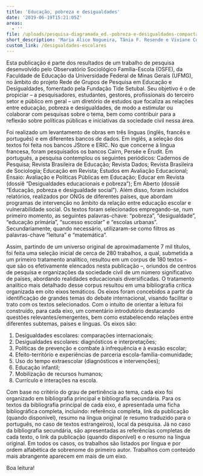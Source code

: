 ```yaml
---
title: 'Educação, pobreza e desigualdades'
date: '2019-06-19T15:21:05Z'
areas:
  - ''
file: /uploads/pesquisa-diagramada_ed.-pobreza-e-desigualdades-compactado.pdf
short_description: 'Maria Alice Nogueira, Tânia F. Resende e Viviane Coelho C. Ramos'
custom_link: /desigualdades-escolares
---
```

Esta publicação é parte dos resultados de um trabalho de pesquisa desenvolvido pelo Observatório Sociológico Família-Escola (OSFE), da Faculdade de Educação da Universidade Federal de Minas Gerais (UFMG), no âmbito do projeto Rede de Grupos de Pesquisa em Educação e Desigualdades, fomentado pela Fundação Tide Setubal. Seu objetivo é o de propiciar – a pesquisadores, estudantes, gestores, profissionais do terceiro setor e público em geral – um diretório de estudos que focaliza as relações entre educação, pobreza e desigualdades, de modo a estimular ou colaborar com pesquisas sobre o tema, bem como contribuir para a reflexão sobre políticas públicas e iniciativas da sociedade civil nessa área.

Foi realizado um levantamento de obras em três línguas (inglês, francês e português) e em diferentes bancos de dados. Em inglês, a seleção dos textos foi feita nos bancos JStore e ERIC. No que concerne à língua francesa, foram pesquisados os bancos Cairn, Persée e Érudit. Em português, a pesquisa contemplou os seguintes periódicos: Cadernos de Pesquisa; Revista Brasileira de Educação; Revista Dados; Revista Brasileira de Sociologia; Educação em Revista; Estudos em Avaliação Educacional; Ensaio: Avaliação e Políticas Públicas em Educação; Educar em Revista (dossiê “Desigualdades educacionais e pobreza”); Em Aberto (dossiê “Educação, pobreza e desigualdade social”). Além disso, foram incluídos relatórios, realizados por ONGs de diferentes países, que abordam programas de intervenção no âmbito da relação entre educação escolar e vulnerabilidade social. Os textos foram selecionados empregando-se, num primeiro momento, as seguintes palavras-chave: “pobreza”, “desigualdade”, “educação primária”, “sucesso escolar” e “escolas urbanas”. Secundariamente, quando necessário, utilizaram-se como filtros as palavras-chave “leitura” e “matemática”.

Assim, partindo de um universo original de aproximadamente 7 mil títulos, foi feita uma seleção inicial de cerca de 280 trabalhos, a qual, submetida a um primeiro tratamento analítico,  resultou em um corpus de 180 textos – que são os efetivamente elencados nesta publicação –, oriundos de centros de pesquisa e organizações da sociedade civil de um número significativo de países, abordando realidades educacionais diversificadas. O tratamento analítico mais detalhado desse corpus resultou em uma bibliografia crítica organizada em oito eixos temáticos.  Os eixos foram concebidos a partir da identificação de grandes temas do debate internacional, visando facilitar o trato com os textos selecionados. Com o intuito de orientar a leitura foi construído, para cada eixo, um comentário introdutório destacando questões relevantes/emergentes, bem como estabelecendo relações entre diferentes subtemas, países e línguas. Os eixos são:

1. Desigualdades escolares: comparações internacionais;
2. Desigualdades escolares: diagnósticos e interpretações;
3. Políticas de prevenção e combate à infrequência e à evasão escolar;
4. Efeito-território e experiências de parceria escola-família-comunidade;
5. Uso do tempo extraescolar (diagnósticos e intervenções);
6. Educação infantil;
7. Mobilização de recursos humanos;
8. Currículo e interações na escola.

Com base no critério do grau de pertinência ao tema, cada eixo foi organizado em bibliografia principal e bibliografia secundária. Para os textos da bibliografia principal de cada eixo, é apresentada uma ficha bibliográfica completa, incluindo: referência completa, link da publicação (quando disponível), resumo na língua original (e resumo traduzido para o português, no caso de textos estrangeiros), local da pesquisa. Já no caso da bibliografia secundária, são apresentadas as referências completas de cada texto, o link da publicação (quando disponível) e o resumo na língua original. Em todos os casos, os trabalhos são listados por língua e por ordem alfabética de sobrenome do primeiro autor. Trabalhos com conteúdo mais abrangente aparecem em mais de um eixo.

Boa leitura!
